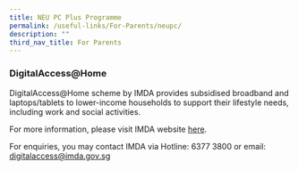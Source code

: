 ```yaml
---
title: NEU PC Plus Programme
permalink: /useful-links/For-Parents/neupc/
description: ""
third_nav_title: For Parents
---
```

### DigitalAccess@Home

DigitalAccess@Home scheme by IMDA provides subsidised broadband and laptops/tablets to lower-income households to support their lifestyle needs, including work and social activities.

For more information, please visit IMDA website [here](https://eservice.imda.gov.sg/das/homepage).

For enquiries, you may contact IMDA via Hotline: 6377 3800 or email: [digitalaccess@imda.gov.sg](mailto:digitalaccess@imda.gov.sg)